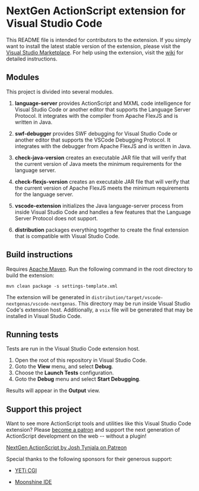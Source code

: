 # NextGen ActionScript extension for Visual Studio Code

This README file is intended for contributors to the extension. If you simply want to install the latest stable version of the extension, please visit the [Visual Studio Marketplace](https://marketplace.visualstudio.com/items?itemName=bowlerhatllc.vscode-nextgenas). For help using the extension, visit the [wiki](https://github.com/BowlerHatLLC/vscode-nextgenas/wiki) for detailed instructions.

## Modules

This project is divided into several modules.

1. **language-server** provides ActionScript and MXML code intelligence for Visual Studio Code or another editor that supports the Language Server Protocol. It integrates with the compiler from Apache FlexJS and is written in Java.

1. **swf-debugger** provides SWF debugging for Visual Studio Code or another editor that supports the VSCode Debugging Protocol. It integrates with the debugger from Apache FlexJS and is written in Java.

1. **check-java-version** creates an executable JAR file that will verify that the current version of Java meets the minimum requirements for the language server.

1. **check-flexjs-version** creates an executable JAR file that will verify that the current version of Apache FlexJS meets the minimum requirements for the language server.

1. **vscode-extension** initializes the Java language-server process from inside Visual Studio Code and handles a few features that the Language Server Protocol does not support.

1. **distribution** packages everything together to create the final extension that is compatible with Visual Studio Code.

## Build instructions

Requires [Apache Maven](https://maven.apache.org/). Run the following command in the root directory to build the extension:

```
mvn clean package -s settings-template.xml
```

The extension will be generated in `distribution/target/vscode-nextgenas/vscode-nextgenas`. This directory may be run inside Visual Studio Code's extension host. Additionally, a `vsix` file will be generated that may be installed in Visual Studio Code.

## Running tests

Tests are run in the Visual Studio Code extension host.

1. Open the root of this repository in Visual Studio Code.
1. Goto the **View** menu, and select **Debug**.
1. Choose the **Launch Tests** configuration.
1. Goto the **Debug** menu and select **Start Debugging**.

Results will appear in the **Output** view.

## Support this project

Want to see more ActionScript tools and utilities like this Visual Studio Code extension? Please [become a patron](http://patreon.com/josht) and support the next generation of ActionScript development on the web -- without a plugin!

[NextGen ActionScript by Josh Tynjala on Patreon](http://patreon.com/josht)

Special thanks to the following sponsors for their generous support:

* [YETi CGI](http://yeticgi.com/)

* [Moonshine IDE](http://moonshine-ide.com/)
